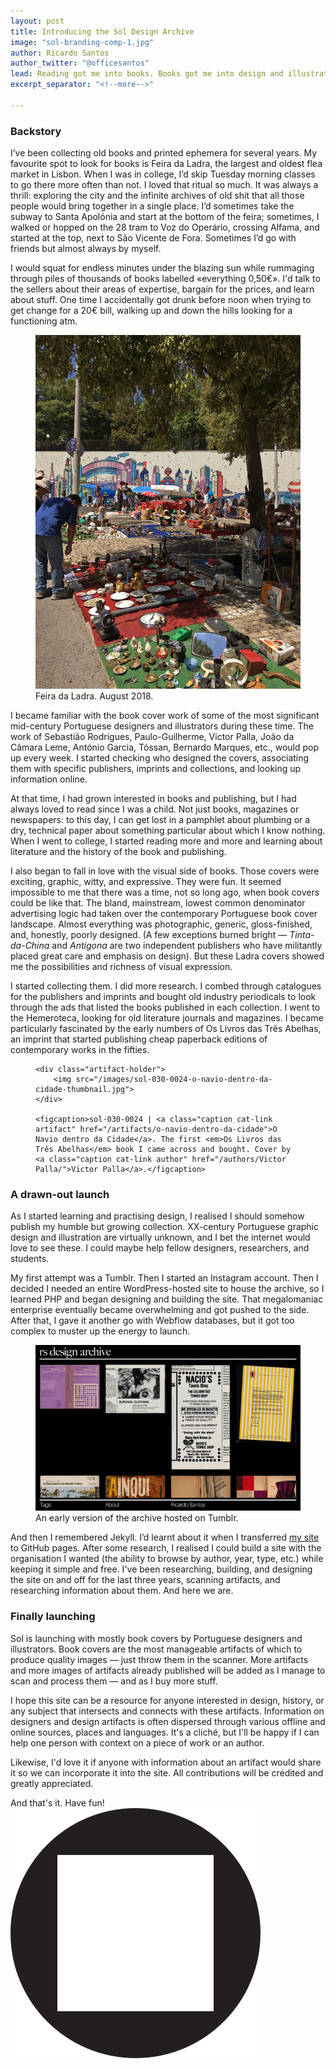 ```yaml
---
layout: post
title: Introducing the Sol Design Archive
image: "sol-branding-comp-1.jpg"
author: Ricardo Santos
author_twitter: "@officesantos"
lead: Reading got me into books. Books got me into design and illustration. A brief history of how this project came about.
excerpt_separator: "<!--more-->"

---
```

<h3>Backstory</h3>

I’ve been collecting old books and printed ephemera for several years. My favourite spot to look for books is Feira da Ladra, the largest and oldest flea market in Lisbon. When I was in college, I’d skip Tuesday morning classes to go there more often than not. I loved that ritual so much. It was always a thrill: exploring the city and the infinite archives of old shit that all those people would bring together in a single place. I’d sometimes take the subway to Santa Apolónia and start at the bottom of the feira; sometimes, I walked or hopped on the 28 tram to Voz do Operário, crossing Alfama, and started at the top, next to São Vicente de Fora. Sometimes I’d go with friends but almost always by myself.

I would squat for endless minutes under the blazing sun while rummaging through piles of thousands of books labelled «everything 0,50€». I'd talk to the sellers about their areas of expertise, bargain for the prices, and learn about stuff. One time I accidentally got drunk before noon when trying to get change for a 20€ bill, walking up and down the hills looking for a functioning atm.

<figure class="post-img offset"> <img src="/images/blog_posts/feira-da-ladra.jpg"> <figcaption> Feira da Ladra. August 2018. </figcaption> </figure>

I became familiar with the book cover work of some of the most significant mid-century Portuguese designers and illustrators during these time. The work of Sebastião Rodrigues, Paulo-Guilherme, Victor Palla, João da Câmara Leme, António Garcia, Tóssan, Bernardo Marques, etc., would pop up every week. I started checking who designed the covers, associating them with specific publishers, imprints and collections, and looking up information online.

At that time, I had grown interested in books and publishing, but I had always loved to read since I was a child. Not just books, magazines or newspapers: to this day, I can get lost in a pamphlet about plumbing or a dry, technical paper about something particular about which I know nothing. When I went to college, I started reading more and more and learning about literature and the history of the book and publishing.

I also began to fall in love with the visual side of books. Those covers were exciting, graphic, witty, and expressive. They were fun. It seemed impossible to me that there was a time, not so long ago, when book covers could be like that. The bland, mainstream, lowest common denominator advertising logic had taken over the contemporary Portuguese book cover landscape. Almost everything was photographic, generic, gloss-finished, and, honestly, poorly designed. (A few exceptions burned bright — _Tinta-da-China_ and _Antígona_ are two independent publishers who have militantly placed great care and emphasis on design). But these Ladra covers showed me the possibilities and richness of visual expression.

I started collecting them. I did more research. I combed through catalogues for the publishers and imprints and bought old industry periodicals to look through the ads that listed the books published in each collection. I went to the Hemeroteca, looking for old literature journals and magazines. I became particularly fascinated by the early numbers of Os Livros das Três Abelhas, an imprint that started publishing cheap paperback editions of contemporary works in the fifties.

<figure class="post-img artifact">

    <div class="artifact-holder">
        <img src="/images/sol-030-0024-o-navio-dentro-da-cidade-thumbnail.jpg">
    </div>

    <figcaption>sol-030-0024 | <a class="caption cat-link artifact" href="/artifacts/o-navio-dentro-da-cidade">O Navio dentro da Cidade</a>. The first <em>Os Livros das Três Abelhas</em> book I came across and bought. Cover by <a class="caption cat-link author" href="/authors/Victor Palla/">Victor Palla</a>.</figcaption>

</figure>

<h3>A drawn-out launch</h3>

As I started learning and practising design, I realised I should somehow publish my humble but growing collection. XX-century Portuguese graphic design and illustration are virtually unknown, and I bet the internet would love to see these. I could maybe help fellow designers, researchers, and students.

My first attempt was a Tumblr. Then I started an Instagram account. Then I decided I needed an entire WordPress-hosted site to house the archive, so I learned PHP and began designing and building the site. That megalomaniac enterprise eventually became overwhelming and got pushed to the side. After that, I gave it another go with Webflow databases, but it got too complex to muster up the energy to launch.

<figure class="post-img offset">
<img src="/images/blog_posts/hello-world-rs-design-archive-tumblr.gif">
<figcaption> An early version of the archive hosted on Tumblr. </figcaption>
</figure>

And then I remembered Jekyll. I’d learnt about it when I transferred <a href="https://dat-rs.com">my site</a> to GitHub pages. After some research, I realised I could build a site with the organisation I wanted (the ability to browse by author, year, type, etc.) while keeping it simple and free. I've been researching, building, and designing the site on and off for the last three years, scanning artifacts, and researching information about them. And here we are.

<h3>Finally launching</h3>

Sol is launching with mostly book covers by Portuguese designers and illustrators. Book covers are the most manageable artifacts of which to produce quality images — just throw them in the scanner. More artifacts and more images of artifacts already published will be added as I manage to scan and process them — and as I buy more stuff.

I hope this site can be a resource for anyone interested in design, history, or any subject that intersects and connects with these artifacts. Information on designers and design artifacts is often dispersed through various offline and online sources, places and languages. It's a cliché, but I'll be happy if I can help one person with context on a piece of work or an author.

Likewise, I'd love it if anyone with information about an artifact would share it so we can incorporate it into the site. All contributions will be credited and greatly appreciated.

And that's it. Have fun! <img src="/images/non-art/sol-circle-square.svg" class="sol-text-signature">
